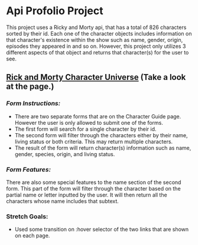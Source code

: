 # Api Profolio Project
This project uses a Ricky and Morty api, that has a total of 826 characters sorted by their id. Each one of the character objects includes information on that character's existence within the show such as name, gender, origin, episodes they appeared in and so on. However, this project only utilizes 3 different aspects of that object and returns that character(s) for the user to see.

[Rick and Morty Character Universe](https://shanicegrif.github.io/apiport-project/) (Take a look at the page.)
---

### *Form Instructions:*
- There are two separate forms that are on the Character Guide page. However the user is only allowed to submit one of the forms.
- The first form will search for a single character by their id. 
- The second form will filter through the characters either by their name, living status or both criteria. This may return multiple characters.
- The result of the form will return character(s) information such as name, gender, species, origin, and living status.

### *Form Features:*
There are also some special features to the name section of the second form. This part of the form will filter through the character based on the partial name or letter inputted by the user. It will then return all the characters whose name includes that subtext.

### Stretch Goals:
- Used some transition on :hover selector of the two links that are shown on each page.
